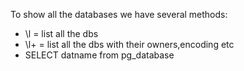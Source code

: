 To show all the databases we have several methods:

- \l = list all the dbs
- \l+ = list all the dbs with their owners,encoding etc
- SELECT datname from pg_database